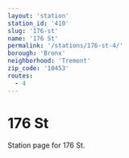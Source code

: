 ```yaml
---
layout: 'station'
station_id: '410'
slug: '176-st'
name: '176 St'
permalink: '/stations/176-st-4/'
borough: 'Bronx'
neighborhood: 'Tremont'
zip_code: '10453'
routes:
  - 4
---
```

# 176 St

Station page for 176 St.
